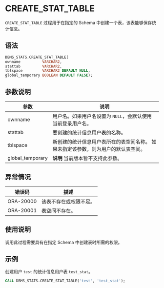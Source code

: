 CREATE_STAT_TABLE 
======================================

`CREATE_STAT_TABLE` 过程用于在指定的 Schema 中创建一个表，该表能够保存统计信息。

语法 
-----------------------

```sql
DBMS_STATS.CREATE_STAT_TABLE(
ownname          VARCHAR2,
stattab          VARCHAR2,
tblspace         VARCHAR2 DEFAULT NULL,
global_temporary BOOLEAN DEFAULT FALSE);
```



参数说明 
-------------------------



|        参数        |                            说明                             |
|------------------|-----------------------------------------------------------|
| ownname          | 用户名。如果用户名设置为 `NULL`，会默认使用当前登录用户名。                         |
| stattab          | 要创建的统计信息用户表的名称。                                           |
| tblspace         | 新创建的统计信息用户表所在的表空间名称。 如果未指定该参数，则为用户的默认表空间。 |
| global_temporary | **说明** 当前版本暂不支持此参数。                                       |



异常情况 
-------------------------



|    错误码    |     描述      |
|-----------|-------------|
| ORA-20000 | 该表不存在或权限不足。 |
| ORA-20001 | 表空间不存在。     |



使用说明 
-------------------------

调用此过程需要具有在指定 Schema 中创建表时所需的权限。

示例 
-----------------------

创建用户 `test` 的统计信息用户表 `test_stat`。

```sql
CALL DBMS_STATS.CREATE_STAT_TABLE('test', 'test_stat');
```


